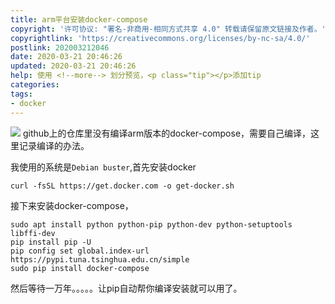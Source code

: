 ```yaml
---
title: arm平台安装docker-compose
copyright: '许可协议: "署名-非商用-相同方式共享 4.0" 转载请保留原文链接及作者。'
copyrightlink: 'https://creativecommons.org/licenses/by-nc-sa/4.0/'
postlink: 202003212046
date: 2020-03-21 20:46:26
updated: 2020-03-21 20:46:26
help: 使用 <!--more--> 划分预览，<p class="tip"></p>添加tip
categories:
tags:
- docker
---
```


![](https://coolrc-blog.oss-cn-shenzhen.aliyuncs.com/superbed/2020/03/21/5e76134f9d7d586a540ff542.jpg)
github上的仓库里没有编译arm版本的docker-compose，需要自己编译，这里记录编译的办法。
<!--more-->
我使用的系统是`Debian buster`,首先安装docker
```
curl -fsSL https://get.docker.com -o get-docker.sh
```
接下来安装docker-compose，

```
sudo apt install python python-pip python-dev python-setuptools libffi-dev
pip install pip -U
pip config set global.index-url https://pypi.tuna.tsinghua.edu.cn/simple
sudo pip install docker-compose
```

然后等待一万年。。。。。让pip自动帮你编译安装就可以用了。